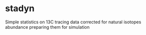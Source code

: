 # stadyn
Simple statistics on 13C tracing data corrected for natural isotopes abundance preparing them for simulation
